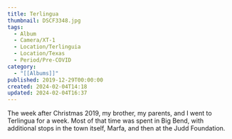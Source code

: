 ```yaml
---
title: Terlingua
thumbnail: DSCF3348.jpg
tags:
  - Album
  - Camera/XT-1
  - Location/Terlinguia
  - Location/Texas
  - Period/Pre-COVID
category:
  - "[[Albums]]"
published: 2019-12-29T00:00:00
created: 2024-02-04T14:18
updated: 2024-02-04T16:37
---
```

The week after Christmas 2019, my brother, my parents, and I went to Terlingua for a week. Most of that time was spent in Big Bend, with additional stops in the town itself, Marfa, and then at the Judd Foundation.

